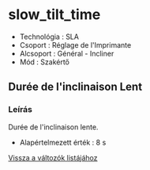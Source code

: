 # slow\_tilt\_time

* Technológia : SLA
* Csoport : Réglage de l'Imprimante
* Alcsoport : Général -  Incliner
* Mód :  Szakértő

## Durée de l'inclinaison Lent

### Leírás

Durée de l'inclinaison lente.

* Alapértelmezett érték : 8 s

[Vissza a változók listájához](/)

